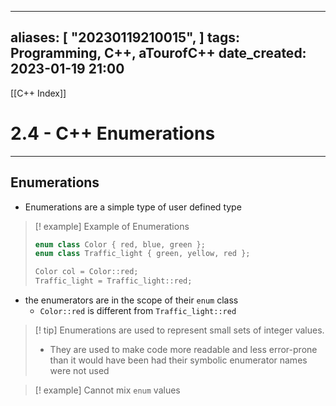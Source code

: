 
---
aliases: [ "20230119210015",  ]
tags: Programming, C++, aTourofC++
date_created: 2023-01-19 21:00
---
[[C++ Index]]
# 2.4 - C++ Enumerations
---
## Enumerations
- Enumerations are a simple type of user defined type
>[! example] Example of Enumerations
>```cpp
>enum class Color { red, blue, green };
>enum class Traffic_light { green, yellow, red };
>
>Color col = Color::red;
>Traffic_light = Traffic_light::red;
>```
- the enumerators are in the scope of their `enum` class
	- `Color::red` is different from `Traffic_light::red`
>[! tip]
>Enumerations are used to represent small sets of integer values. 
>- They are used to make code more readable and less error-prone than it would have been had their symbolic enumerator names were not used

>[! example] Cannot mix `enum` values
>